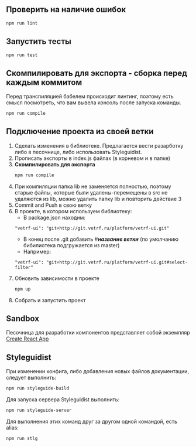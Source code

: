 ## Проверить на наличие ошибок

```bash
npm run lint
```

## Запустить тесты 

```bash
npm run test
```

## Скомпилировать для экспорта - сборка перед каждым коммитом

Перед транспиляцией бабелем происходит линтинг, поэтому есть смысл посмотреть, что
вам вывела консоль после запуска команды.

```bash
npm run compile
```

## Подключение проекта из своей ветки

 1. Сделать изменения в библиотеке. Предлагается вести разарботку либо в песочнице, 
 либо использовать Styleguidist.
 1. Прописать экспорты в index.js файлах (в корневом и в папке) 
 1. **Скомпилировать для экспорта**
    ```bash
    npm run compile
    ```
 1. При компиляции папка lib не заменяется полностью, поэтому старые файлы, которые были удалены-перемещены в src не удаляются из lib, можно удалить папку lib и повторить действие 3
 1. Commit and Push в свою ветку
 1. В проекте, в котором используем библиотеку: 
    * В package.json находим:
    ```
    "vetrf-ui": "git+http://git.vetrf.ru/platform/vetrf-ui.git"
    ```  
    * В конец после .git добавить #***название ветки*** (по умолчанию бибилиотека подгружается из master)
    * Например:
    ```
    "vetrf-ui": "git+http://git.vetrf.ru/platform/vetrf-ui.git#select-filter"
    ```
 1. Обновить зависимости в проекте
    ```bash
    npm up
    ```
 1. Собрать и запустить проект


## Sandbox

Песочница для разработки компонентов представляет собой экземпляр [Create React App](https://github.com/facebookincubator/create-react-app)

## Styleguidist

При изменении конфига, либо добавления новых файлов документации, следует выполнить:

```bash
npm run styleguide-build
```

Для запуска сервера Styleguidist выполнить:

```bash
npm run styleguide-server
```

Для выполнения этих команд друг за другом одной командой, есть alias:

```bash
npm run stlg